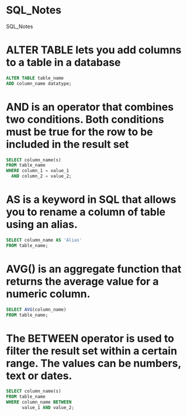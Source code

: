 # SQL_Notes
SQL_Notes

# ALTER TABLE lets you add columns to a table in a database

``` sql
ALTER TABLE table_name
ADD column_name datatype;
```

# AND is an operator that combines two conditions. Both conditions must be true for the row to be included in the result set

``` sql
SELECT column_name(s)
FROM table_name
WHERE column_1 = value_1
  AND column_2 = value_2;
```
# AS is a keyword in SQL that allows you to rename a column of table using an alias.

``` sql
SELECT column_name AS 'Alias'
FROM table_name;
```

# AVG() is an aggregate function that returns the average value for a numeric column.

``` sql
SELECT AVG(column_name)
FROM table_name;
```

# The BETWEEN operator is used to filter the result set within a certain range. The values can be numbers, text or dates.

``` sql
SELECT column_name(s)
FROM table_name
WHERE column_name BETWEEN
      value_1 AND value_2;
```





